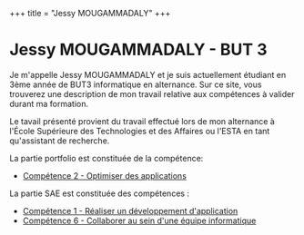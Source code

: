 +++
title = "Jessy MOUGAMMADALY"
+++

# Jessy MOUGAMMADALY - BUT 3

Je m'appelle Jessy MOUGAMMADALY et je suis actuellement étudiant en 3ème année de BUT3 informatique en alternance.
Sur ce site, vous trouverez une description de mon travail relative aux compétences à valider durant ma formation.

Le tavail présenté provient du travail effectué lors de mon alternance à l'École Supérieure des Technologies et des Affaires
ou l'ESTA en tant qu'assistant de recherche.

La partie portfolio est constituée de la compétence:
- [Compétence 2 - Optimiser des applications](/competence2/)

La partie SAE est constituée des compétences :
- [Compétence 1 - Réaliser un développement d'application](/competence1/)
- [Compétence 6 - Collaborer au sein d'une équipe informatique](/competence6/)